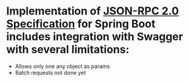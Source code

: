 # Implementation of [JSON-RPC 2.0 Specification](https://www.jsonrpc.org/specification) for Spring Boot includes integration with Swagger with several limitations:
- Allows only one any object as params
- Batch requests not done yet

